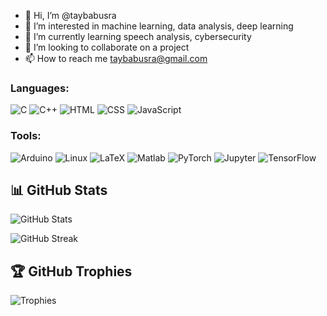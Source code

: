 - 👋 Hi, I’m @taybabusra
- 👀 I’m interested in machine learning, data analysis, deep learning
- 🌱 I’m currently learning speech analysis, cybersecurity
- 💞️ I’m looking to collaborate on a project 
- 📫 How to reach me taybabusra@gmail.com

<!---
taybabusra/taybabusra is a ✨ special ✨ repository because its `README.md` (this file) appears on your GitHub profile.
You can click the Preview link to take a look at your changes.
--->
### Languages:
![C](https://img.shields.io/badge/C-A8B9CC?style=flat&logo=c&logoColor=white)
![C++](https://img.shields.io/badge/C++-00599C?style=flat&logo=cplusplus&logoColor=white)
![HTML](https://img.shields.io/badge/HTML5-E34F26?style=flat&logo=html5&logoColor=white)
![CSS](https://img.shields.io/badge/CSS3-1572B6?style=flat&logo=css3&logoColor=white)
![JavaScript](https://img.shields.io/badge/JavaScript-F7DF1E?style=flat&logo=javascript&logoColor=white)


### Tools:
![Arduino](https://img.shields.io/badge/-Arduino-00979D?style=flat&logo=Arduino&logoColor=white)
![Linux](https://img.shields.io/badge/-Linux-FCC624?style=flat&logo=Linux&logoColor=white)
![LaTeX](https://img.shields.io/badge/-LaTeX-008080?style=flat&logo=LaTeX&logoColor=white)
![Matlab](https://img.shields.io/badge/-MATLAB-0076A8?style=flat&logo=Mathworks&logoColor=white)
![PyTorch](https://img.shields.io/badge/-PyTorch-EE4C2C?style=flat&logo=PyTorch&logoColor=white)
![Jupyter](https://img.shields.io/badge/-Jupyter-F37626?style=flat&logo=Jupyter&logoColor=white)
![TensorFlow](https://img.shields.io/badge/-TensorFlow-FF6F00?style=flat&logo=TensorFlow&logoColor=white)


## 📊 GitHub Stats

![GitHub Stats](https://github-readme-stats.vercel.app/api?username=taybabusra&count_private=true&show_icons=true&theme=dark)

![GitHub Streak](https://github-readme-streak-stats.herokuapp.com/?user=taybabusra&theme=dark)

## 🏆 GitHub Trophies

![Trophies](https://github-profile-trophy.vercel.app/?username=taybabusra&theme=darkhub)
